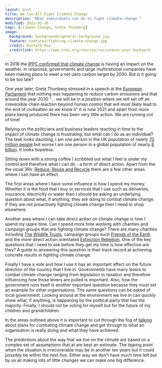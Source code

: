 ```yaml
---
layout: post
title: We Can All Fight Climate Change
description: "What individuals can do to fight climate change."
modified: 2021-02-26
tags: [Climate Change, Greta Thunberg]
image:
  background: backgrounds/general-background.jpg
  feature: features/fighting-climate-change.jpg
  credit: Richard Mia
  creditlink: https://www.nrdc.org/stories/resistance-your-backyard
---
```

In 2018 the [IPPC confirmed that climate change](https://www.theguardian.com/environment/2018/oct/08/global-warming-must-not-exceed-15c-warns-landmark-un-report) is having an impact on the weather.  In response, governments and large multinational companies have been making plans to meet a net-zero carbon target by 2050. But is it going to be too late?

One year later, Greta Thunberg stressed in a speech at the [European Parliament](https://newstoryhub.com/2019/04/it-will-take-cathedral-thinking-greta-thunbergs-climate-change-speech-to-european-parliament-16-april-2019/) that nothing was happening to reduce carbon emissions and that around the year 2030 "... we will be in a position where we will set off an irreversible chain reaction beyond human control that will most likely lead to the end of civilisation as we know it"  It is now 2021 and apart from more plans being produced there has been very little action. We are running out of time!

Relying on the politicians and business leaders reacting in time to the impact of climate change is frustrating; but what can I do as an individual? The task looks daunting, I am one person in the UK population of nearly [70 million people](https://www.worldometers.info/world-population/uk-population/) but worse I am one person in a global population of nearly [8 billion](https://www.worldometers.info/world-population/). It looks hopeless.

Sitting down with a strong coffee I scribbled out what I feel is under my control and therefore what I can do - a form of direct action. Apart from the the usual 3Rs: [Reduce, Reuse and Recycle](https://www.veolia.co.uk/nottinghamshire/recycling/recycle-nottinghamshire/3rs-reduce-reuse-and-recycle) there are a few other areas where I can have an effect.

The first areas where I have some influence is how I spend my money. Whether it is the food that I buy or services that I use such as deliveries, insurance, electricity or water then I should be asking an underlying question about what, if anything, they are doing to combat climate change. If they are not proactively fighting climate change then I need to shop elsewhere.

Another area where I can take direct action on climate change is how I spend my spare time. Can I spend more time working with charities and campaign groups that are fighting climate change? There are many charities including [The Wildlife Trusts](https://www.wildlifetrusts.org/), campaign groups such [Friends of the Earth](https://friendsoftheearth.uk/) and the more direct action orientated [Extinction Rebellion](https://extinctionrebellion.uk/). One of the key questions that I need to ask before they get my time is how effective are they? A guide to answering this question is their track record at achieving concrete results in fighting climate change.

Finally I have a vote and how I use it has an important affect on the future direction of the country that I live in. Governments have many levers to combat climate change ranging from legislation to taxation and therefore influencing how those levers are pulled is important. Also, how the government runs itself is another important question because they must set an example for other organisations. The same questions can be asked of local government. Looking around at the environment we live in can quickly show what, if anything, is happening by the political party that has the majority. Finally, I should not be voting for myself but for the future of my children and grandchildren.

In the areas outlined above it is important to cut through the fog of [talking](https://www.pressenza.com/2021/01/enough-blah-blah-blah-from-global-elites-greta-thunberg-declares-at-digital-davos/) about plans for combating climate change and get through to what an organisation is really doing and what they have achieved.

The predictions about the way that we live on the climate are based on a complex set of assumptions that at are best an estimate. The tipping point when the situation is irrecoverable may be in another ten years but it could possibly be within the next five. Either way we don't have much time left but by us all making lots of little changes we can make one big difference.
